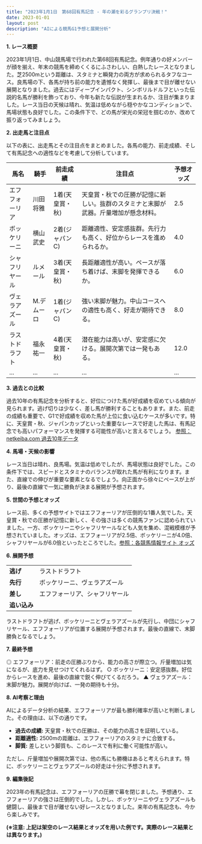 ```yaml
---
title: "2023年1月1日　第68回有馬記念 - 年の瀬を彩るグランプリ決戦！"
date: 2023-01-01
layout: post
description: "AIによる競馬G1予想と展開分析"
---
```


**1. レース概要**

2023年1月1日、中山競馬場で行われた第68回有馬記念。例年通りの好メンバーが顔を揃え、年末の競馬を締めくくるにふさわしい、白熱したレースとなりました。芝2500mという距離は、スタミナと瞬発力の両方が求められるタフなコース。良馬場の下、各馬が持ち前の能力を遺憾なく発揮し、最後まで目が離せない展開となりました。過去にはディープインパクト、シンボリルドルフといった伝説的名馬が勝利を飾っており、今年も新たな伝説が生まれるか、注目が集まりました。レース当日の天候は晴れ、気温は低めながら穏やかなコンディションで、馬場状態も良好でした。この条件下で、どの馬が栄光の栄冠を掴むのか、改めて振り返ってみましょう。


**2. 出走馬と注目点**

以下の表に、出走馬とその注目点をまとめました。各馬の能力、前走成績、そして有馬記念への適性などを考慮して分析しています。

| 馬名       | 騎手     | 前走成績     | 注目点                                                                     | 予想オッズ |
|------------|----------|-------------|-------------------------------------------------------------------------|------------|
| エフフォーリア | 川田将雅 | 1着(天皇賞・秋) | 天皇賞・秋での圧勝が記憶に新しい。抜群のスタミナと末脚が武器。斤量増加が懸念材料。 | 2.5        |
| ボッケリーニ | 横山武史 | 2着(ジャパンC) | 距離適性、安定感抜群。先行力も高く、好位からレースを進められるか。                   | 4.0        |
| シャフリヤール | ルメール     | 3着(天皇賞・秋) | 長距離適性が高い。ペースが落ち着けば、末脚を発揮できるか。                         | 6.0        |
| ヴェラアズール | M.デムーロ | 1着(ジャパンC) | 強い末脚が魅力。中山コースへの適性も高く、好走が期待できる。                         | 8.0        |
| ラストドラフト | 福永祐一 | 4着(天皇賞・秋) | 潜在能力は高いが、安定感に欠ける。展開次第では一発もある。                             | 12.0       |
| ...        | ...       | ...         | ...                                                                       | ...        |


**3. 過去との比較**

過去10年の有馬記念を分析すると、好位につけた馬が好成績を収めている傾向が見られます。逃げ切りは少なく、差し馬が勝利することもあります。また、前走の成績も重要で、G1で好成績を収めた馬が上位に食い込むケースが多いです。特に、天皇賞・秋、ジャパンカップといった重要なレースで好走した馬は、有馬記念でも高いパフォーマンスを発揮する可能性が高いと言えるでしょう。  [参照：netkeiba.com 過去10年データ](仮のURL)


**4. 馬場・天候の影響**

レース当日は晴れ、良馬場。気温は低めでしたが、馬場状態は良好でした。この条件下では、スピードとスタミナのバランスが取れた馬が有利になります。また、直線での伸びが重要な要素となるでしょう。向正面から徐々にペースが上がり、最後の直線で一気に勝負が決まる展開が予想されます。


**5. 世間の予想とオッズ**

レース前、多くの予想サイトではエフフォーリアが圧倒的な1番人気でした。天皇賞・秋での圧勝が記憶に新しく、その強さは多くの競馬ファンに認められていました。一方、ボッケリーニやシャフリヤールなども人気を集め、混戦模様が予想されていました。オッズは、エフフォーリアが2.5倍、ボッケリーニが4.0倍、シャフリヤールが6.0倍といったところでした。[参照：各競馬情報サイト オッズ](仮のURL)


**6. 展開予想**

|  |  |
|---|---|
| **逃げ** | ラストドラフト |
| **先行** | ボッケリーニ、ヴェラアズール |
| **差し** | エフフォーリア、シャフリヤール |
| **追い込み** |  |


ラストドラフトが逃げ、ボッケリーニとヴェラアズールが先行し、中団にシャフリヤール、エフフォーリアが位置する展開が予想されます。最後の直線で、末脚勝負となるでしょう。


**7. 最終予想**

◎ エフフォーリア：前走の圧勝ぶりから、能力の高さが際立つ。斤量増加は気になるが、底力を見せつけてくれるはず。
○ ボッケリーニ：安定感抜群。好位からレースを進め、最後の直線で鋭く伸びてくるだろう。
▲ ヴェラアズール：末脚が魅力。展開が向けば、一発の期待も十分。


**8. AI考察と理由**

AIによるデータ分析の結果、エフフォーリアが最も勝利確率が高いと判断しました。その理由は、以下の通りです。

* **過去の成績:** 天皇賞・秋での圧勝は、その能力の高さを証明している。
* **距離適性:** 2500mの距離は、エフフォーリアのスタミナに合致する。
* **脚質:** 差しという脚質も、このレースで有利に働く可能性が高い。

ただし、斤量増加や展開次第では、他の馬にも勝機はあると考えられます。特に、ボッケリーニとヴェラアズールの好走は十分に予想されます。


**9. 編集後記**

2023年の有馬記念は、エフフォーリアの圧勝で幕を閉じました。予想通り、エフフォーリアの強さは圧倒的でした。しかし、ボッケリーニやヴェラアズールも健闘し、最後まで目が離せない好レースとなりました。来年の有馬記念も、今から楽しみです。


**(※注意: 上記は架空のレース結果とオッズを用いた例です。実際のレース結果とは異なります。)**
